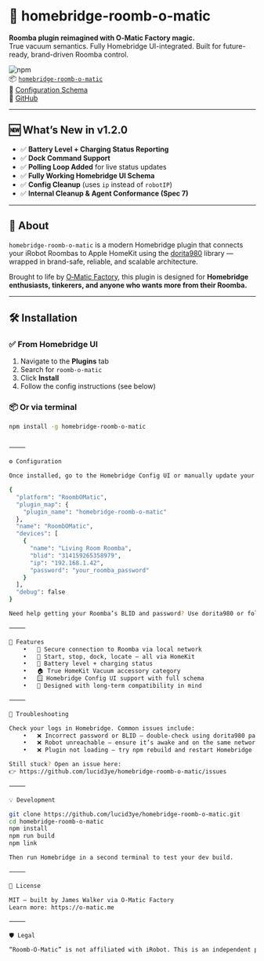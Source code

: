 # 🧹 homebridge-roomb-o-matic

**Roomba plugin reimagined with O‑Matic Factory magic.**  
True vacuum semantics. Fully Homebridge UI-integrated. Built for future-ready, brand-driven Roomba control.

![npm](https://img.shields.io/npm/v/homebridge-roomb-o-matic)  
📦 [`homebridge-roomb-o-matic`](https://www.npmjs.com/package/homebridge-roomb-o-matic)  
🔧 [Configuration Schema](./config.schema.json)  
🔗 [GitHub](https://github.com/lucid3ye/homebridge-roomb-o-matic)

---

## 🆕 What’s New in v1.2.0

- ✅ **Battery Level + Charging Status Reporting**
- ✅ **Dock Command Support**
- ✅ **Polling Loop Added** for live status updates
- ✅ **Fully Working Homebridge UI Schema**
- ✅ **Config Cleanup** (uses `ip` instead of `robotIP`)
- ✅ **Internal Cleanup & Agent Conformance (Spec 7)**

---

## 🧠 About

`homebridge-roomb-o-matic` is a modern Homebridge plugin that connects your iRobot Roombas to Apple HomeKit using the [dorita980](https://github.com/koalazak/dorita980) library — wrapped in brand-safe, reliable, and scalable architecture.

Brought to life by [O‑Matic Factory](https://o-matic.me), this plugin is designed for **Homebridge enthusiasts, tinkerers, and anyone who wants more from their Roomba.**

---

## 🛠 Installation

### ✅ From Homebridge UI

1. Navigate to the **Plugins** tab
2. Search for `roomb-o-matic`
3. Click **Install**
4. Follow the config instructions (see below)

### 📦 Or via terminal

```bash
npm install -g homebridge-roomb-o-matic


⸻

⚙️ Configuration

Once installed, go to the Homebridge Config UI or manually update your config.json like this:

{
  "platform": "RoombOMatic",
  "plugin_map": {
    "plugin_name": "homebridge-roomb-o-matic"
  },
  "name": "RoombOMatic",
  "devices": [
    {
      "name": "Living Room Roomba",
      "blid": "314159265358979",
      "ip": "192.168.1.42",
      "password": "your_roomba_password"
    }
  ],
  "debug": false
}

Need help getting your Roomba’s BLID and password? Use dorita980 or follow community guides.

⸻

🧪 Features
	•	🔐 Secure connection to Roomba via local network
	•	🧹 Start, stop, dock, locate — all via HomeKit
	•	🔋 Battery level + charging status
	•	🏠 True HomeKit Vacuum accessory category
	•	🪟 Homebridge Config UI support with full schema
	•	🧠 Designed with long-term compatibility in mind

⸻

🧯 Troubleshooting

Check your logs in Homebridge. Common issues include:
	•	❌ Incorrect password or BLID — double-check using dorita980 pairing
	•	❌ Robot unreachable — ensure it’s awake and on the same network
	•	❌ Plugin not loading — try npm rebuild and restart Homebridge

Still stuck? Open an issue here:
👉 https://github.com/lucid3ye/homebridge-roomb-o-matic/issues

⸻

💡 Development

git clone https://github.com/lucid3ye/homebridge-roomb-o-matic.git
cd homebridge-roomb-o-matic
npm install
npm run build
npm link

Then run Homebridge in a second terminal to test your dev build.

⸻

📜 License

MIT — built by James Walker via O‑Matic Factory
Learn more: https://o-matic.me

⸻

🛡️ Legal

“Roomb-O-Matic” is not affiliated with iRobot. This is an independent plugin intended for personal use only.


